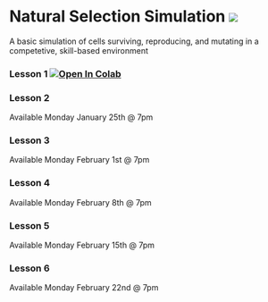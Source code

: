 # Natural Selection Simulation ![](https://github.com/WarwickAI/natural-selection-sim/workflows/Simulator%20Testing/badge.svg)
A basic simulation of cells surviving, reproducing, and mutating in a competetive, skill-based environment 

### Lesson 1 [![Open In Colab](https://colab.research.google.com/assets/colab-badge.svg)](https://colab.research.google.com/github/WarwickAI/natural-selection-sim/blob/main/Lesson1.ipynb) 

### Lesson 2 <!-- [![Open In Colab](https://colab.research.google.com/assets/colab-badge.svg)](https://colab.research.google.com/github/WarwickAI/natural-selection-sim/blob/main/Lesson2.ipynb) -->
Available Monday January 25th @ 7pm

### Lesson 3 <!-- [![Open In Colab](https://colab.research.google.com/assets/colab-badge.svg)](https://colab.research.google.com/github/WarwickAI/natural-selection-sim/blob/main/Lesson3.ipynb) -->
Available Monday February 1st @ 7pm 

### Lesson 4 <!-- [![Open In Colab](https://colab.research.google.com/assets/colab-badge.svg)](https://colab.research.google.com/github/WarwickAI/natural-selection-sim/blob/main/Lesson4.ipynb)  -->
Available Monday February 8th @ 7pm 

### Lesson 5
Available Monday February 15th @ 7pm 

### Lesson 6 
Available Monday February 22nd @ 7pm
